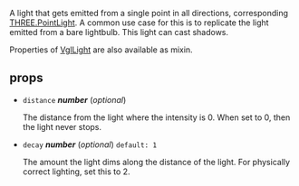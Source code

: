 A light that gets emitted from a single point in all directions, corresponding [THREE.PointLight](https://threejs.org/docs/index.html#api/lights/PointLight). A common use case for this is to replicate the light emitted from a bare lightbulb. This light can cast shadows.

Properties of [VglLight](vgl-light) are also available as mixin. 

## props 

- `distance` ***number*** (*optional*) 

  The distance from the light where the intensity is 0.
  When set to 0, then the light never stops. 

- `decay` ***number*** (*optional*) `default: 1` 

  The amount the light dims along the distance of the light.
  For physically correct lighting, set this to 2. 

